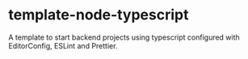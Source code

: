 # template-node-typescript
A template to start backend projects using typescript configured with EditorConfig, ESLint and Prettier.
